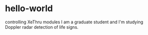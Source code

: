 # hello-world
controlling XeThru modules
I am a graduate student and I'm studying Doppler radar detection of life signs.
